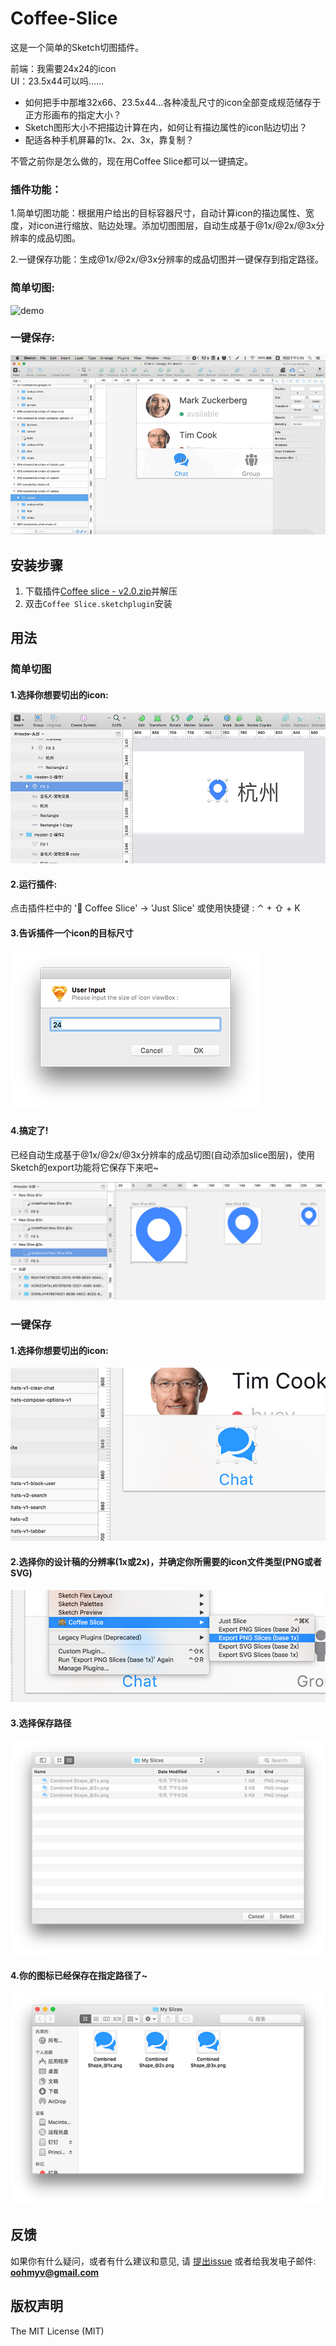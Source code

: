 Coffee-Slice
===========

这是一个简单的Sketch切图插件。


前端：我需要24x24的icon<br>
UI：23.5x44可以吗……

* 如何把手中那堆32x66、23.5x44...各种凌乱尺寸的icon全部变成规范储存于正方形画布的指定大小？<br>
* Sketch图形大小不把描边计算在内，如何让有描边属性的icon贴边切出？<br>
* 配适各种手机屏幕的1x、2x、3x，靠复制？<br>

不管之前你是怎么做的，现在用Coffee Slice都可以一键搞定。

### 插件功能：

1.简单切图功能：根据用户给出的目标容器尺寸，自动计算icon的描边属性、宽度，对icon进行缩放、贴边处理。添加切图图层，自动生成基于@1x/@2x/@3x分辨率的成品切图。

2.一键保存功能：生成@1x/@2x/@3x分辨率的成品切图并一键保存到指定路径。

### 简单切图:

   ![demo](https://github.com/KivyGogh/Coffee-Slice/blob/master/img/demo1.gif)

### 一键保存:

   ![demo](https://github.com/KivyGogh/Coffee-Slice/blob/master/img/demo2.gif)

## 安装步骤

1. 下载插件[Coffee slice - v2.0.zip](https://github.com/KivyGogh/Coffee-Slice/blob/master/installer-package/Coffee-Slice.sketchplugin.zip?raw=true)并解压
2. 双击`Coffee Slice.sketchplugin`安装

## 用法

### 简单切图

#### 1.选择你想要切出的icon:

   ![selection](https://github.com/KivyGogh/Coffee-Slice/blob/master/img/selectIcon.png)

#### 2.运行插件:

 点击插件栏中的 '🙉 Coffee Slice' -> 'Just Slice' 或使用快捷键 : ⌃ + ⇧ + K

#### 3.告诉插件一个icon的目标尺寸

   ![input size](https://github.com/KivyGogh/Coffee-Slice/blob/master/img/inputSize.png)

#### 4.搞定了!

已经自动生成基于@1x/@2x/@3x分辨率的成品切图(自动添加slice图层)，使用Sketch的export功能将它保存下来吧~

   ![readied](https://github.com/KivyGogh/Coffee-Slice/blob/master/img/readied.png)


### 一键保存

#### 1.选择你想要切出的icon:

   ![autosave](https://github.com/KivyGogh/Coffee-Slice/blob/master/img/autosave1.png)

#### 2.选择你的设计稿的分辨率(1x或2x)，并确定你所需要的icon文件类型(PNG或者SVG)

   ![autosave](https://github.com/KivyGogh/Coffee-Slice/blob/master/img/autosave2.png)

#### 3.选择保存路径

   ![autosave](https://github.com/KivyGogh/Coffee-Slice/blob/master/img/autosave3.png)

#### 4.你的图标已经保存在指定路径了~

   ![autosave](https://github.com/KivyGogh/Coffee-Slice/blob/master/img/autosave4.png)


## 反馈

如果你有什么疑问，或者有什么建议和意见, 请 [提出issue](https://github.com/kivygogh/Coffee-Slice/issues) 或者给我发电子邮件: **oohmyv@gmail.com**

## 版权声明

The MIT License (MIT)

